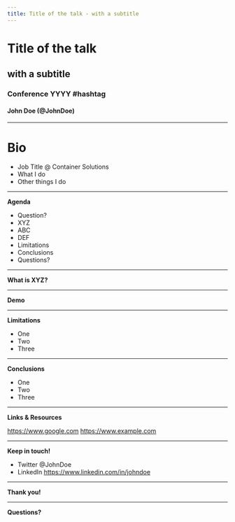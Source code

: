 ```yaml
---
title: Title of the talk - with a subtitle
---
```


# Title of the talk
## with a subtitle

### Conference YYYY #hashtag

#### John Doe (@JohnDoe)

---

# Bio

* Job Title @ Container Solutions
* What I do
* Other things I do

---

**Agenda**

* Question?
* XYZ
* ABC
* DEF
* Limitations
* Conclusions
* Questions?

---

**What is XYZ?**

---

**Demo**

---

**Limitations**

* One
* Two
* Three

---

**Conclusions**

* One
* Two
* Three

---

**Links & Resources**

https://www.google.com
https://www.example.com

---

**Keep in touch!**

* Twitter @JohnDoe
* LinkedIn https://www.linkedin.com/in/johndoe

---

**Thank you!**

---

**Questions?**
